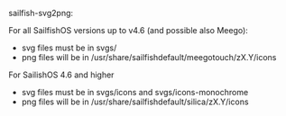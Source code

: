sailfish-svg2png:

For all SailfishOS versions up to v4.6 (and possible also Meego):

 - svg files must be in svgs/
 - png files will be in /usr/share/sailfishdefault/meegotouch/zX.Y/icons

For SailishOS 4.6 and higher

 - svg files must be in svgs/icons and svgs/icons-monochrome
 - png files will be in /usr/share/sailfishdefault/silica/zX.Y/icons

